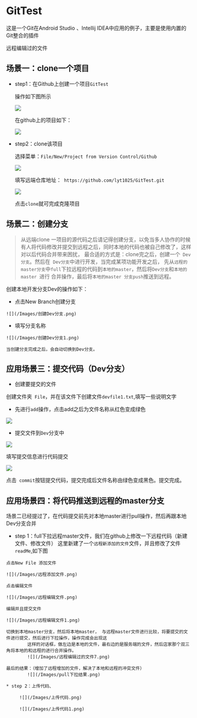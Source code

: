 # GitTest
这是一个Git在Android Studio 、Intellij IDEA中应用的例子，主要是使用内置的Git整合的插件

远程编辑过的文件
## **场景一：clone一个项目**

* step1：在Github上创建一个项目``` GitTest ```

    操作如下图所示

    ![](/Images/创建项目.png)

    在github上的项目如下：

    ![](/Images/创建项目1.png)


* step2：clone该项目

    选择菜单：``` File/New/Project from Version Control/Github ```

    ![](/Images/clone项目.png)

    填写远端仓库地址：``` https://github.com/lyt1025/GitTest.git```

    ![](/Images/clone项目1.png)

    点击``` clone ```就可完成克隆项目


 ## **场景二：创建分支**
 > 从远端clone 一项目的源代码之后请记得创建分支，以免当多人协作的时候有人将代码修改并提交到远程之后，同时本地的代码也被自己修改了，这样对以后代码合并带来困扰，
 最合适的方式是：clone完之后，创建一个``` Dev分支```。然后在``` Dev分支```中进行开发，当完成某项功能开发之后，
 先从```远程的master分支```中```full```下拉远程的代码到```本地的master```，然后将```Dev分支```和```本地的master ```进行
 合并操作，最后将```本地的master 分支push```推送到远程。

   创建本地开发分支Dev的操作如下：

   * 点击New Branch创建分支

    ![](/Images/创建Dev分支.png)

   * 填写分支名称

    ![](/Images/创建Dev分支1.png)

    当创建分支完成之后，会自动切换到Dev分支。

## **应用场景三：提交代码**（Dev分支）

   * 创建要提交的文件

   创建文件夹``` File```，并在该文件下创建文件```devfile1.txt```,填写一些说明文字

   * 先进行```add```操作，点击add之后为文件名称从红色变成绿色

   ![](/Images/add操作.png)

   * 提交文件到```Dev```分支中

   ![](/Images/提交1.png)

   填写提交信息进行代码提交

   ![](/Images/提交2.png)

   点击``` commit```按钮提交代码，提交完成后文件名称由绿色变成黑色。提交完成。

## **应用场景四：将代码推送到远程的master分支**


   场景二已经提过了，在代码提交前先对本地master进行pull操作，然后再跟本地Dev分支合并

   * step 1：full下拉远程master文件，我们在github上修改一下远程代码（新建文件、修改文件）
   这里新建了一个```远程新添加的文件```文件，并且修改了文件```readMe```,如下图

    点击New File 添加文件

    ![](/Images/远程添加文件.png)

    点击编辑文件

    ![](/Images/远程编辑文件.png)

    编辑并且提交文件

    ![](/Images/远程编辑文件1.png)

    切换到本地master分支，然后将本地master， 与远程master文件进行比较，将要提交的文件进行提交，然后进行下拉操作，操作完成会出现这
            这样的对话框，做左边是本地的文件，最右边的是服务端的文件，然后店家那个双三角将本地的和远程的进行合并操作。
            ![](/Images/远程编辑过的文件7.png)

    最后的结果：（增加了远程增加的文件，解决了本地和远程的冲突文件）
            ![](/Images/pull下拉结果.png)

    * step 2：上传代码、

         ![](/Images/上传代码.png)

         ![](/Images/上传代码1.png)











